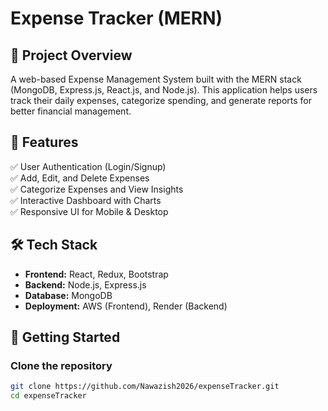 # Expense Tracker (MERN)

## 📌 Project Overview  
A web-based Expense Management System built with the MERN stack (MongoDB, Express.js, React.js, and Node.js). This application helps users track their daily expenses, categorize spending, and generate reports for better financial management.

## 🚀 Features  
✅ User Authentication (Login/Signup)  
✅ Add, Edit, and Delete Expenses  
✅ Categorize Expenses and View Insights  
✅ Interactive Dashboard with Charts  
✅ Responsive UI for Mobile & Desktop  

## 🛠️ Tech Stack  
- **Frontend:** React, Redux, Bootstrap  
- **Backend:** Node.js, Express.js  
- **Database:** MongoDB  
- **Deployment:** AWS (Frontend), Render (Backend)  

## 📌 Getting Started  

### Clone the repository  
```bash
git clone https://github.com/Nawazish2026/expenseTracker.git
cd expenseTracker
